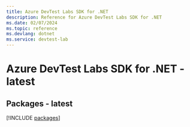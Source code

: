 ```yaml
---
title: Azure DevTest Labs SDK for .NET
description: Reference for Azure DevTest Labs SDK for .NET
ms.date: 02/07/2024
ms.topic: reference
ms.devlang: dotnet
ms.service: devtest-lab
---
```

# Azure DevTest Labs SDK for .NET - latest
## Packages - latest
[!INCLUDE [packages](devtest-labs-index.md)]